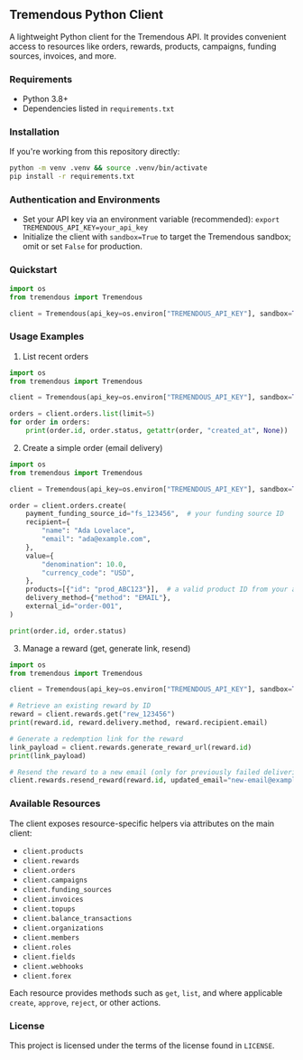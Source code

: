 ## Tremendous Python Client

A lightweight Python client for the Tremendous API. It provides convenient access to resources like orders, rewards, products, campaigns, funding sources, invoices, and more.

### Requirements

- Python 3.8+
- Dependencies listed in `requirements.txt`

### Installation

If you're working from this repository directly:

```bash
python -m venv .venv && source .venv/bin/activate
pip install -r requirements.txt
```

### Authentication and Environments

- Set your API key via an environment variable (recommended): `export TREMENDOUS_API_KEY=your_api_key`
- Initialize the client with `sandbox=True` to target the Tremendous sandbox; omit or set `False` for production.

### Quickstart

```python
import os
from tremendous import Tremendous

client = Tremendous(api_key=os.environ["TREMENDOUS_API_KEY"], sandbox=True)
```

### Usage Examples

1) List recent orders

```python
import os
from tremendous import Tremendous

client = Tremendous(api_key=os.environ["TREMENDOUS_API_KEY"], sandbox=True)

orders = client.orders.list(limit=5)
for order in orders:
    print(order.id, order.status, getattr(order, "created_at", None))
```

2) Create a simple order (email delivery)

```python
import os
from tremendous import Tremendous

client = Tremendous(api_key=os.environ["TREMENDOUS_API_KEY"], sandbox=True)

order = client.orders.create(
    payment_funding_source_id="fs_123456",  # your funding source ID
    recipient={
        "name": "Ada Lovelace",
        "email": "ada@example.com",
    },
    value={
        "denomination": 10.0,
        "currency_code": "USD",
    },
    products=[{"id": "prod_ABC123"}],  # a valid product ID from your account
    delivery_method={"method": "EMAIL"},
    external_id="order-001",
)

print(order.id, order.status)
```

3) Manage a reward (get, generate link, resend)

```python
import os
from tremendous import Tremendous

client = Tremendous(api_key=os.environ["TREMENDOUS_API_KEY"], sandbox=True)

# Retrieve an existing reward by ID
reward = client.rewards.get("rew_123456")
print(reward.id, reward.delivery.method, reward.recipient.email)

# Generate a redemption link for the reward
link_payload = client.rewards.generate_reward_url(reward.id)
print(link_payload)

# Resend the reward to a new email (only for previously failed deliveries)
client.rewards.resend_reward(reward.id, updated_email="new-email@example.com")
```

### Available Resources

The client exposes resource-specific helpers via attributes on the main client:

- `client.products`
- `client.rewards`
- `client.orders`
- `client.campaigns`
- `client.funding_sources`
- `client.invoices`
- `client.topups`
- `client.balance_transactions`
- `client.organizations`
- `client.members`
- `client.roles`
- `client.fields`
- `client.webhooks`
- `client.forex`

Each resource provides methods such as `get`, `list`, and where applicable `create`, `approve`, `reject`, or other actions.

### License

This project is licensed under the terms of the license found in `LICENSE`.

